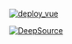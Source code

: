 [![deploy_vue](https://github.com/Kotoki1337/osu-wiki-ZH-status/actions/workflows/deploy_vue.yml/badge.svg)](https://github.com/Kotoki1337/osu-wiki-ZH-status/actions/workflows/deploy_vue.yml)

[![DeepSource](https://deepsource.io/gh/Kotoki1337/osu-wiki-ZH-status.svg/?label=active+issues&show_trend=true)](https://deepsource.io/gh/Kotoki1337/osu-wiki-ZH-status/?ref=repository-badge)
